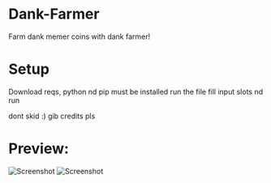 # Dank-Farmer
Farm dank memer coins with dank farmer! 

# Setup
Download reqs, python nd pip must be installed
run the file fill input slots nd run

dont skid :)
gib credits pls

# Preview: 
![Screenshot](https://cdn.discordapp.com/attachments/813363044070981643/813365755088338964/Screen_Shot_2021-02-21_at_10.14.38_AM.png)
![Screenshot](https://cdn.discordapp.com/attachments/813363044070981643/813365755088338964/Screen_Shot_2021-02-21_at_10.14.38_AM.png)
